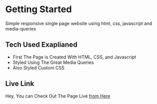 # Getting Started

Simple responsive single page website using html, css, javascript and media-queries

## Tech Used Exaplianed

- First The Page is Created With HTML, CSS, and Javascript
- Styled Using The Great Media Queries
- Also Styled Custom CSS
  
## Live Link

Hey, You can Check Out The Page Live <a href="https://mujahidbcs92.github.io/ifza-intrvlp" target="_blank">from Here</a>
